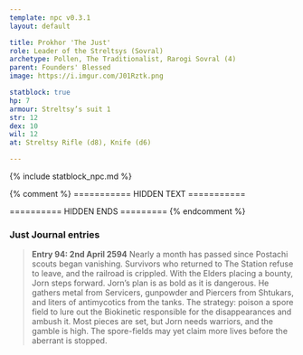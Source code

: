 ```yaml
---
template: npc v0.3.1
layout: default

title: Prokhor 'The Just'
role: Leader of the Streltsys (Sovral)
archetype: Pollen, The Traditionalist, Rarogi Sovral (4)
parent: Founders' Blessed
image: https://i.imgur.com/J01Rztk.png

statblock: true
hp: 7
armour: Streltsy’s suit 1
str: 12
dex: 10
wil: 12
at: Streltsy Rifle (d8), Knife (d6)

---
```


{% include statblock_npc.md %}

{% comment %} =========== HIDDEN TEXT ===========

========== HIDDEN ENDS ========= {% endcomment %}

### Just Journal entries

> **Entry 94: 2nd April 2594** Nearly a month has passed since Postachi scouts began vanishing. Survivors who returned to The Station refuse to leave, and the railroad is crippled. With the Elders placing a bounty, Jorn steps forward. Jorn’s plan is as bold as it is dangerous. He gathers metal from Servicers, gunpowder and Piercers from Shtukars, and liters of antimycotics from the tanks. The strategy: poison a spore field to lure out the Biokinetic responsible for the disappearances and ambush it. Most pieces are set, but Jorn needs warriors, and the gamble is high. The spore-fields may yet claim more lives before the aberrant is stopped.
